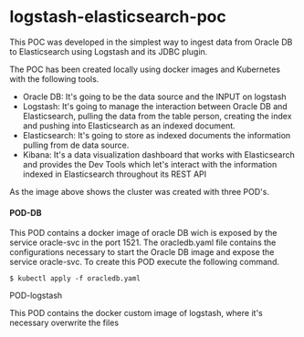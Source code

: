 # logstash-elasticsearch-poc

This POC was developed in the simplest way to ingest data from Oracle DB to Elasticsearch using Logstash and its JDBC plugin.

The POC has been created locally using docker images and Kubernetes with the following tools.

- Oracle DB:  It's going to be the data source and the INPUT on logstash
- Logstash:  It's going to manage the interaction between Oracle DB and Elasticsearch, pulling the data from the table person, creating the index and pushing into Elasticsearch as an indexed document.
- Elasticsearch:  It's going to store as indexed documents the information pulling from de data source.
- Kibana:  It's a data visualization dashboard that works with Elasticsearch and provides the Dev Tools which let's interact with the information indexed  in Elasticsearch throughout its REST API 



As the image above shows the cluster was created with three POD's. 

#### POD-DB
This POD contains a docker image of oracle DB wich is exposed by the service oracle-svc in the port 1521.
The oracledb.yaml file contains the configurations necessary to start the Oracle DB image and expose the service oracle-svc.
To create this POD execute the following command.

`$ kubectl apply -f oracledb.yaml`

POD-logstash

This POD contains the docker custom image of logstash, where it's necessary overwrite the files  
